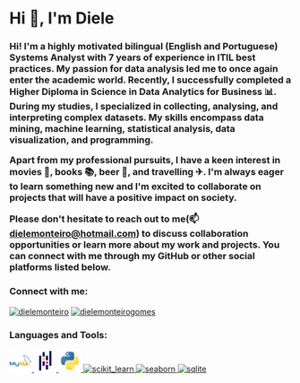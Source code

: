 <h1 align="left">Hi 👋, I'm Diele</h1>
<h3 align="left">Hi! I'm a highly motivated bilingual (English and Portuguese) Systems Analyst with 7 years of experience in ITIL best practices. My passion for data analysis led me to once again enter the academic world. Recently, I successfully completed a Higher Diploma in Science in Data Analytics for Business 📊. During my studies, I specialized in collecting, analysing, and interpreting complex datasets. My skills encompass data mining, machine learning, statistical analysis, data visualization, and programming.

Apart from my professional pursuits, I have a keen interest in movies 🎥, books 📚, beer 🍺, and travelling ✈. I'm always eager to learn something new and I'm excited to collaborate on projects that will have a positive impact on society.

Please don't hesitate to reach out to me(📫 **dielemonteiro@hotmail.com**) to discuss collaboration opportunities or learn more about my work and projects. You can connect with me through my GitHub or other social platforms listed below.</h3>

<h3 align="left">Connect with me:</h3>
<p align="left">
<a href="https://linkedin.com/in/dielemonteiro" target="blank"><img align="center" src="https://raw.githubusercontent.com/rahuldkjain/github-profile-readme-generator/master/src/images/icons/Social/linked-in-alt.svg" alt="dielemonteiro" height="30" width="40" /></a>
<a href="https://kaggle.com/dielemonteirogomes" target="blank"><img align="center" src="https://raw.githubusercontent.com/rahuldkjain/github-profile-readme-generator/master/src/images/icons/Social/kaggle.svg" alt="dielemonteirogomes" height="30" width="40" /></a>
</p>

<h3 align="left">Languages and Tools:</h3>
<p align="left"> <a href="https://www.mysql.com/" target="_blank" rel="noreferrer"> <img src="https://raw.githubusercontent.com/devicons/devicon/master/icons/mysql/mysql-original-wordmark.svg" alt="mysql" width="40" height="40"/> </a> <a href="https://pandas.pydata.org/" target="_blank" rel="noreferrer"> <img src="https://raw.githubusercontent.com/devicons/devicon/2ae2a900d2f041da66e950e4d48052658d850630/icons/pandas/pandas-original.svg" alt="pandas" width="40" height="40"/> </a> <a href="https://www.python.org" target="_blank" rel="noreferrer"> <img src="https://raw.githubusercontent.com/devicons/devicon/master/icons/python/python-original.svg" alt="python" width="40" height="40"/> </a> <a href="https://scikit-learn.org/" target="_blank" rel="noreferrer"> <img src="https://upload.wikimedia.org/wikipedia/commons/0/05/Scikit_learn_logo_small.svg" alt="scikit_learn" width="40" height="40"/> </a> <a href="https://seaborn.pydata.org/" target="_blank" rel="noreferrer"> <img src="https://seaborn.pydata.org/_images/logo-mark-lightbg.svg" alt="seaborn" width="40" height="40"/> </a> <a href="https://www.sqlite.org/" target="_blank" rel="noreferrer"> <img src="https://www.vectorlogo.zone/logos/sqlite/sqlite-icon.svg" alt="sqlite" width="40" height="40"/> </a> </p>

